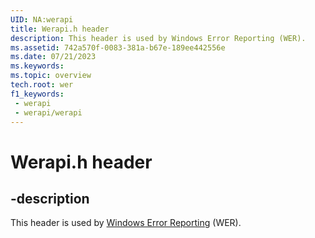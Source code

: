 ```yaml
---
UID: NA:werapi
title: Werapi.h header
description: This header is used by Windows Error Reporting (WER).
ms.assetid: 742a570f-0083-381a-b67e-189ee442556e
ms.date: 07/21/2023
ms.keywords: 
ms.topic: overview
tech.root: wer
f1_keywords:
 - werapi
 - werapi/werapi
---
```


# Werapi.h header

## -description

This header is used by [Windows Error Reporting](../_wer/index.md) (WER).

